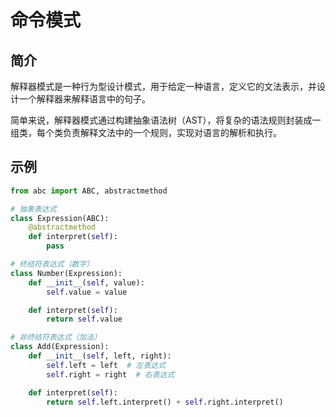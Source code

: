 # 命令模式 

## 简介
解释器模式是一种行为型设计模式，用于给定一种语言，定义它的文法表示，并设计一个解释器来解释语言中的句子。

简单来说，解释器模式通过构建抽象语法树（AST），将复杂的语法规则封装成一组类，每个类负责解释文法中的一个规则，实现对语言的解析和执行。

## 示例
```python
from abc import ABC, abstractmethod

# 抽象表达式
class Expression(ABC):
    @abstractmethod
    def interpret(self):
        pass

# 终结符表达式（数字）
class Number(Expression):
    def __init__(self, value):
        self.value = value

    def interpret(self):
        return self.value

# 非终结符表达式（加法）
class Add(Expression):
    def __init__(self, left, right):
        self.left = left  # 左表达式
        self.right = right  # 右表达式

    def interpret(self):
        return self.left.interpret() + self.right.interpret()
```